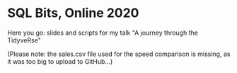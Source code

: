 # SQL Bits, Online 2020

Here you go: slides and scripts for my talk "A journey through the TidyveRse"

(Please note: the sales.csv file used for the speed comparison is missing,
as it was too big to upload to GitHub...)
